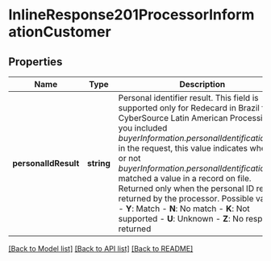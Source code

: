 # InlineResponse201ProcessorInformationCustomer

## Properties
Name | Type | Description | Notes
------------ | ------------- | ------------- | -------------
**personalIdResult** | **string** | Personal identifier result. This field is supported only for Redecard in Brazil for CyberSource Latin American Processing. If you included _buyerInformation.personalIdentification[].ID_ in the request, this value indicates whether or not _buyerInformation.personalIdentification[].ID_ matched a value in a record on file. Returned only when the personal ID result is returned by the processor.  Possible values:   - **Y**: Match  - **N**: No match  - **K**: Not supported  - **U**: Unknown  - **Z**: No response returned | [optional] 

[[Back to Model list]](../README.md#documentation-for-models) [[Back to API list]](../README.md#documentation-for-api-endpoints) [[Back to README]](../README.md)


